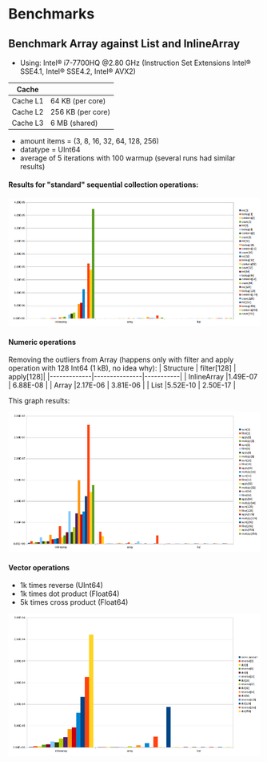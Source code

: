 # Benchmarks

## Benchmark Array against List and InlineArray
- Using: Intel® i7-7700HQ @2.80 GHz (Instruction Set Extensions
    Intel® SSE4.1, Intel® SSE4.2, Intel® AVX2)

| Cache    |                   |
|----------|-------------------|
| Cache L1 | 64 KB (per core)  |
| Cache L2 | 256 KB (per core) |
| Cache L3 | 6 MB (shared)     |

- amount items = (3, 8, 16, 32, 64, 128, 256)
- datatype = UInt64
- average of 5 iterations with 100 warmup (several runs had similar results)

#### Results for "standard" sequential collection operations:

![](./benchmarks_array_list_inlinearray_collection_ops.png)



#### Numeric operations
Removing the outliers from Array (happens only with filter and apply operation
with 128 Int64 (1 kB), no idea why):
| Structure   | filter[128]   |	apply[128]|
|-------------|---------------|-----------|
| InlineArray |1.49E-07       |	6.88E-08  |
| Array       |2.17E-06       |	3.81E-06  |
| List        |5.52E-10       |	2.50E-17  |

This graph results:

![](./benchmarks_array_list_inlinearray_numeric_ops.png)


#### Vector operations

- 1k times reverse (UInt64)
- 1k times dot product (Float64)
- 5k times cross product (Float64)

![](./benchmarks_array_list_inlinearray_vector_ops.png)

